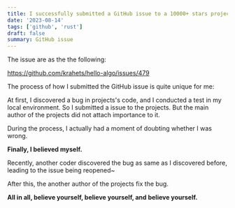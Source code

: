 ```yaml
---
title: I successfully submitted a GitHub issue to a 10000+ stars project
date: '2023-08-14'
tags: ['github', 'rust']
draft: false
summary: GitHub issue
---
```


The issue are as the the following:

https://github.com/krahets/hello-algo/issues/479

The process of how I submitted the GitHub issue is quite unique for me:

At first, I discovered a bug in projects's code, and I conducted a test in my local environment. So I submitted a issue to the projects. But the main author of the projects did not attach importance to it.

During the process, I actually had a moment of doubting whether I was wrong.

**Finally, I believed myself.**

Recently, another coder discovered the bug as same as I discovered before, leading to the issue being reopened~

After this, the another author of the projects fix the bug.

**All in all, believe yourself, believe yourself, and believe yourself.**
